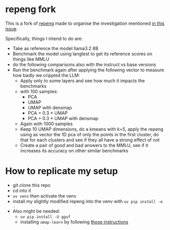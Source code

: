 # repeng fork

This is a fork of [repeng](https://github.com/vgel/repeng/) made to organise the investigation mentioned [in this issue](https://github.com/vgel/repeng/issues/27).

Specifically, things I intend to do are:

- Take as reference the model llama3.2 8B
- Benchmark the model using langtest to get its reference scores on things like MMLU
- do the following comparisons also with the instruct vs base versions
- Run the benchmark again after applying the following vector to measure how badly we crippled the LLM:
    - Apply only to some layers and see how much it impacts the benchmarks
    - with 100 samples:
        - PCA
        - UMAP
        - UMAP with densmap
        - PCA + 0.3 * UMAP
        - PCA + 0.3 * UMAP with densmap
    - Again with 1000 samples
    - Keep 10 UMAP dimensions, do a kmeans with k=5, apply the repeng using as vector the 1D pca of only the points in the first cluster, do that for each clusters and see if they all have a strong effect of not
    - Create a pair of good and bad answers to the MMLU, see if it increases its accuracy on other similar benchmarks




# How to replicate my setup
- git clone this repo
- cd into it
- `uv venv` then activate the venv
- install my slightly modified repeng into the venv with `uv pip install -e .`
- Also might be needed:
    - `uv pip install -U gguf`
    - installing `umap-learn` by following [those instructions](https://pypi.org/project/umap-learn/)
